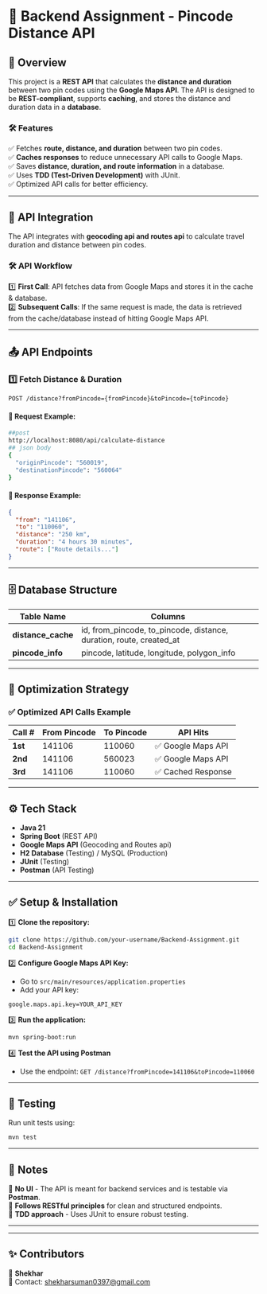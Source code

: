 # 🚀 Backend Assignment - Pincode Distance API

## 📌 Overview
This project is a **REST API** that calculates the **distance and duration** between two pin codes using the **Google Maps API**. The API is designed to be **REST-compliant**, supports **caching**, and stores the distance and duration data in a **database**.

### 🛠 Features
✅ Fetches **route, distance, and duration** between two pin codes.  
✅ **Caches responses** to reduce unnecessary API calls to Google Maps.  
✅ Saves **distance, duration, and route information** in a database.  
✅ Uses **TDD (Test-Driven Development)** with JUnit.  
✅ Optimized API calls for better efficiency.  

---

## 🔗 API Integration
The API integrates with **geocoding api and routes api** to calculate travel duration and distance between pin codes.

### **🛠 API Workflow**
1️⃣ **First Call**: API fetches data from Google Maps and stores it in the cache & database.  
2️⃣ **Subsequent Calls**: If the same request is made, the data is retrieved from the cache/database instead of hitting Google Maps API.  

---

## 📤 API Endpoints
### 1️⃣ **Fetch Distance & Duration**
```
POST /distance?fromPincode={fromPincode}&toPincode={toPincode}
```
#### 🔹 Request Example:
```sh
##post
http://localhost:8080/api/calculate-distance
## json body 
{
  "originPincode": "560019",
  "destinationPincode": "560064"
}

```
#### 🔹 Response Example:
```json
{
  "from": "141106",
  "to": "110060",
  "distance": "250 km",
  "duration": "4 hours 30 minutes",
  "route": ["Route details..."]
}
```
---

## 🗄 Database Structure
| Table Name | Columns |
|------------|---------|
| **distance_cache** | id, from_pincode, to_pincode, distance, duration, route, created_at |
| **pincode_info** | pincode, latitude, longitude, polygon_info |

---

## 🎯 Optimization Strategy
### ✅ Optimized API Calls Example
| Call # | From Pincode | To Pincode | API Hits |
|--------|-------------|------------|----------|
| **1st** | 141106 | 110060 | ✅ Google Maps API |
| **2nd** | 141106 | 560023 | ✅ Google Maps API |
| **3rd** | 141106 | 110060 | ✅ Cached Response |

---

## ⚙️ Tech Stack
- **Java 21**
- **Spring Boot** (REST API)
- **Google Maps API** (Geocoding and Routes api)
- **H2 Database** (Testing) / MySQL (Production)
- **JUnit** (Testing)
- **Postman** (API Testing)

---

## ✅ Setup & Installation
1️⃣ **Clone the repository:**
```sh
git clone https://github.com/your-username/Backend-Assignment.git
cd Backend-Assignment
```
2️⃣ **Configure Google Maps API Key:**
- Go to `src/main/resources/application.properties`
- Add your API key:
```properties
google.maps.api.key=YOUR_API_KEY
```
3️⃣ **Run the application:**
```sh
mvn spring-boot:run
```
4️⃣ **Test the API using Postman**
- Use the endpoint: `GET /distance?fromPincode=141106&toPincode=110060`

---

## 🔬 Testing
Run unit tests using:
```sh
mvn test
```
---

## 📌 Notes
🔹 **No UI** - The API is meant for backend services and is testable via **Postman**.  
🔹 **Follows RESTful principles** for clean and structured endpoints.  
🔹 **TDD approach** - Uses JUnit to ensure robust testing.  

---
---

## ✨ Contributors
👤 **Shekhar**  
📧 Contact: shekharsuman0397@gmail.com
